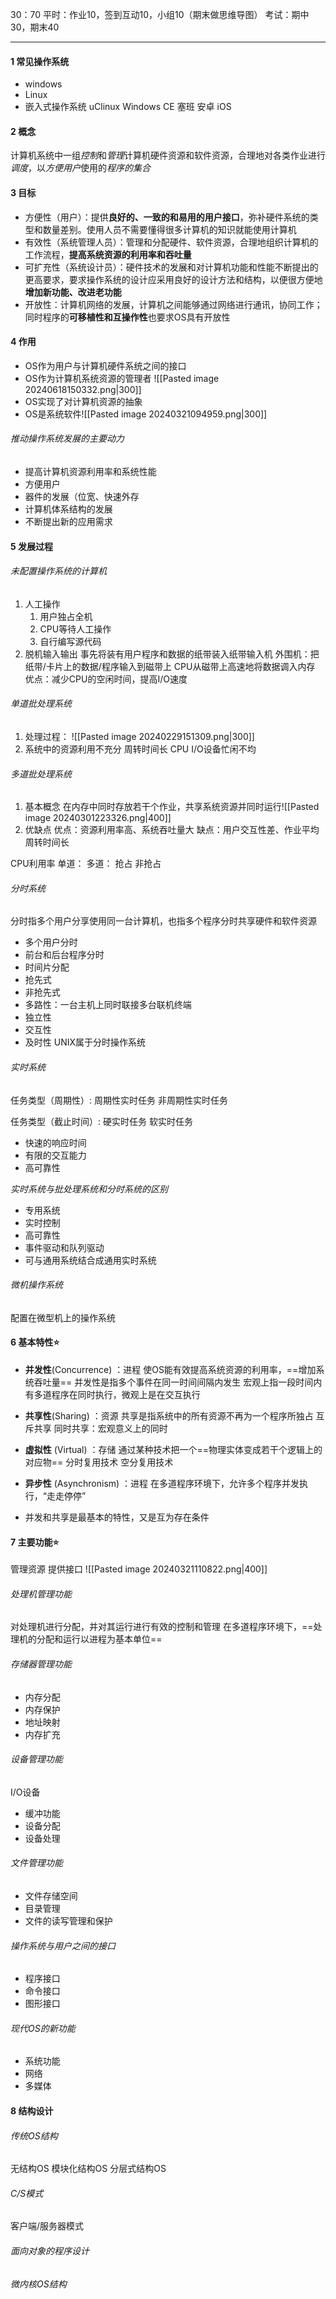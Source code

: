 30：70
平时：作业10，签到互动10，小组10（期末做思维导图）
考试：期中30，期末40

---
#### 1 常见操作系统
- windows
- Linux
- 嵌入式操作系统
	uClinux
	Windows CE
	塞班
	安卓
	iOS

#### 2 概念
计算机系统中一组*控制*和*管理*计算机硬件资源和软件资源，合理地对各类作业进行*调度*，以*方便用户*使用的*程序的集合*

#### 3 目标
- 方便性（用户）：提供**良好的、一致的和易用的用户接口**，弥补硬件系统的类型和数量差别。使用人员不需要懂得很多计算机的知识就能使用计算机
- 有效性（系统管理人员）：管理和分配硬件、软件资源，合理地组织计算机的工作流程，**提高系统资源的利用率和吞吐量**
- 可扩充性（系统设计员）：硬件技术的发展和对计算机功能和性能不断提出的更高要求，要求操作系统的设计应采用良好的设计方法和结构，以便很方便地**增加新功能、改进老功能**
- 开放性：计算机网络的发展，计算机之间能够通过网络进行通讯，协同工作；同时程序的**可移植性和互操作性**也要求OS具有开放性

#### 4 作用
- OS作为用户与计算机硬件系统之间的接口
- OS作为计算机系统资源的管理者
	![[Pasted image 20240618150332.png|300]]
- OS实现了对计算机资源的抽象
- OS是系统软件![[Pasted image 20240321094959.png|300]]
###### 推动操作系统发展的主要动力
- 提高计算机资源利用率和系统性能
- 方便用户
- 器件的发展（位宽、快速外存
- 计算机体系结构的发展
- 不断提出新的应用需求

#### 5 发展过程
###### 未配置操作系统的计算机
1. 人工操作
	1. 用户独占全机
	2. CPU等待人工操作
	3. 自行编写源代码
2. 脱机输入输出
	事先将装有用户程序和数据的纸带装入纸带输入机
	外围机：把纸带/卡片上的数据/程序输入到磁带上
	CPU从磁带上高速地将数据调入内存
	优点：减少CPU的空闲时间，提高I/O速度
###### 单道批处理系统
1. 处理过程：
![[Pasted image 20240229151309.png|300]]
2. 系统中的资源利用不充分
周转时间长
CPU I/O设备忙闲不均

###### 多道批处理系统
1. 基本概念 
	在内存中同时存放若干个作业，共享系统资源并同时运行![[Pasted image 20240301223326.png|400]]
2. 优缺点
	优点：资源利用率高、系统吞吐量大
	缺点：用户交互性差、作业平均周转时间长

CPU利用率
单道：
多道：
	抢占
	非抢占

###### 分时系统
分时指多个用户分享使用同一台计算机，也指多个程序分时共享硬件和软件资源
- 多个用户分时
- 前台和后台程序分时
- 时间片分配
- 抢先式
- 非抢先式
- 多路性：一台主机上同时联接多台联机终端
- 独立性
- 交互性
- 及时性
UNIX属于分时操作系统
###### 实时系统
任务类型（周期性）:
周期性实时任务
非周期性实时任务

任务类型（截止时间）:
硬实时任务
软实时任务

- 快速的响应时间
- 有限的交互能力
- 高可靠性

*实时系统与批处理系统和分时系统的区别*
- 专用系统
- 实时控制
- 高可靠性
- 事件驱动和队列驱动
- 可与通用系统结合成通用实时系统

###### 微机操作系统
配置在微型机上的操作系统

#### 6 基本特性⭐
- **并发性**(Concurrence) ：进程
	使OS能有效提高系统资源的利用率，==增加系统吞吐量==
	并发性是指多个事件在同一时间间隔内发生
	宏观上指一段时间内有多道程序在同时执行，微观上是在交互执行
- **共享性**(Sharing) ：资源
	共享是指系统中的所有资源不再为一个程序所独占
	互斥共享
	同时共享：宏观意义上的同时
- **虚拟性** (Virtual) ：存储
	通过某种技术把一个==物理实体变成若干个逻辑上的对应物==
	分时复用技术
	空分复用技术
- **异步性** (Asynchronism) ：进程
	在多道程序环境下，允许多个程序并发执行，“走走停停”

- 并发和共享是最基本的特性，又是互为存在条件

#### 7 主要功能⭐
管理资源
提供接口
![[Pasted image 20240321110822.png|400]]

###### 处理机管理功能
对处理机进行分配，并对其运行进行有效的控制和管理
在多道程序环境下，==处理机的分配和运行以进程为基本单位==

###### 存储器管理功能
- 内存分配
- 内存保护
- 地址映射
- 内存扩充

###### 设备管理功能
I/O设备
- 缓冲功能
- 设备分配
- 设备处理

###### 文件管理功能
- 文件存储空间
- 目录管理
- 文件的读写管理和保护

###### 操作系统与用户之间的接口
- 程序接口
- 命令接口
- 图形接口

###### 现代OS的新功能
- 系统功能
- 网络
- 多媒体

#### 8 结构设计
###### 传统OS结构
无结构OS
模块化结构OS
分层式结构OS

###### C/S模式
客户端/服务器模式
###### 面向对象的程序设计

###### 微内核OS结构
